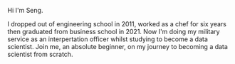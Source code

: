 Hi I'm Seng. 

I dropped out of engineering school in 2011, worked as a chef for six years then graduated from business school in 2021. 
Now I'm doing my military service as an interpertation officer whilst studying to become a data scientist. Join me, an absolute beginner, on my journey to becoming a data scientist from scratch. 
